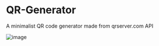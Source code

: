 # QR-Generator
A minimalist QR code generator made from qrserver.com API 

![image](https://github.com/KshitijShresth29/QR-Generator/assets/145615126/497e994e-c89d-4337-bb75-6c0572316329)

